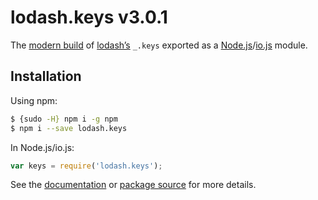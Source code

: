 # lodash.keys v3.0.1

The [modern build](https://github.com/lodash/lodash/wiki/Build-Differences) of [lodash’s](https://lodash.com/) `_.keys` exported as a [Node.js](http://nodejs.org/)/[io.js](https://iojs.org/) module.

## Installation

Using npm:

```bash
$ {sudo -H} npm i -g npm
$ npm i --save lodash.keys
```

In Node.js/io.js:

```js
var keys = require('lodash.keys');
```

See the [documentation](https://lodash.com/docs#keys) or [package source](https://github.com/lodash/lodash/blob/3.0.1-npm-packages/lodash.keys) for more details.
